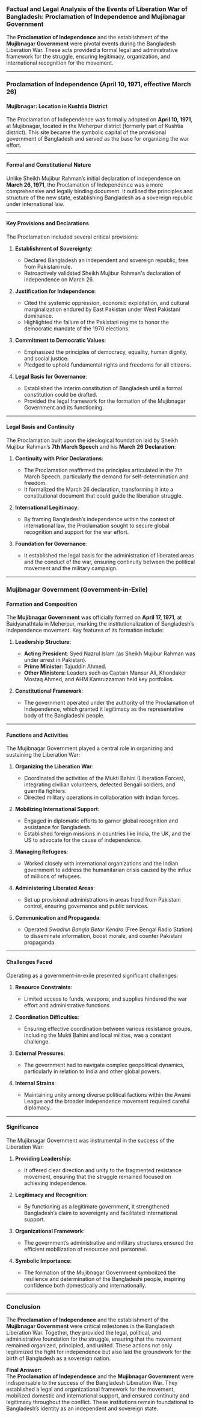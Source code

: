 ### Factual and Legal Analysis of the Events of Liberation War of Bangladesh: **Proclamation of Independence** and **Mujibnagar Government**

The **Proclamation of Independence** and the establishment of the **Mujibnagar Government** were pivotal events during the Bangladesh Liberation War. These acts provided a formal legal and administrative framework for the struggle, ensuring legitimacy, organization, and international recognition for the movement.

---

### **Proclamation of Independence (April 10, 1971, effective March 26)**

#### **Mujibnagar: Location in Kushtia District**
The Proclamation of Independence was formally adopted on **April 10, 1971**, at Mujibnagar, located in the Meherpur district (formerly part of Kushtia district). This site became the symbolic capital of the provisional government of Bangladesh and served as the base for organizing the war effort.

---

#### **Formal and Constitutional Nature**
Unlike Sheikh Mujibur Rahman’s initial declaration of independence on **March 26, 1971**, the Proclamation of Independence was a more comprehensive and legally binding document. It outlined the principles and structure of the new state, establishing Bangladesh as a sovereign republic under international law.

---

#### **Key Provisions and Declarations**
The Proclamation included several critical provisions:

1. **Establishment of Sovereignty**:  
   - Declared Bangladesh an independent and sovereign republic, free from Pakistani rule.
   - Retroactively validated Sheikh Mujibur Rahman's declaration of independence on March 26.

2. **Justification for Independence**:  
   - Cited the systemic oppression, economic exploitation, and cultural marginalization endured by East Pakistan under West Pakistani dominance.
   - Highlighted the failure of the Pakistani regime to honor the democratic mandate of the 1970 elections.

3. **Commitment to Democratic Values**:  
   - Emphasized the principles of democracy, equality, human dignity, and social justice.
   - Pledged to uphold fundamental rights and freedoms for all citizens.

4. **Legal Basis for Governance**:  
   - Established the interim constitution of Bangladesh until a formal constitution could be drafted.
   - Provided the legal framework for the formation of the Mujibnagar Government and its functioning.

---

#### **Legal Basis and Continuity**
The Proclamation built upon the ideological foundation laid by Sheikh Mujibur Rahman’s **7th March Speech** and his **March 26 Declaration**:

1. **Continuity with Prior Declarations**:  
   - The Proclamation reaffirmed the principles articulated in the 7th March Speech, particularly the demand for self-determination and freedom.
   - It formalized the March 26 declaration, transforming it into a constitutional document that could guide the liberation struggle.

2. **International Legitimacy**:  
   - By framing Bangladesh’s independence within the context of international law, the Proclamation sought to secure global recognition and support for the war effort.

3. **Foundation for Governance**:  
   - It established the legal basis for the administration of liberated areas and the conduct of the war, ensuring continuity between the political movement and the military campaign.

---

### **Mujibnagar Government (Government-in-Exile)**

#### **Formation and Composition**
The **Mujibnagar Government** was officially formed on **April 17, 1971**, at Baidyanathtala in Meherpur, marking the institutionalization of Bangladesh’s independence movement. Key features of its formation include:

1. **Leadership Structure**:  
   - **Acting President**: Syed Nazrul Islam (as Sheikh Mujibur Rahman was under arrest in Pakistan).  
   - **Prime Minister**: Tajuddin Ahmed.  
   - **Other Ministers**: Leaders such as Captain Mansur Ali, Khondaker Mostaq Ahmed, and AHM Kamruzzaman held key portfolios.

2. **Constitutional Framework**:  
   - The government operated under the authority of the Proclamation of Independence, which granted it legitimacy as the representative body of the Bangladeshi people.

---

#### **Functions and Activities**
The Mujibnagar Government played a central role in organizing and sustaining the Liberation War:

1. **Organizing the Liberation War**:  
   - Coordinated the activities of the Mukti Bahini (Liberation Forces), integrating civilian volunteers, defected Bengali soldiers, and guerrilla fighters.
   - Directed military operations in collaboration with Indian forces.

2. **Mobilizing International Support**:  
   - Engaged in diplomatic efforts to garner global recognition and assistance for Bangladesh.  
   - Established foreign missions in countries like India, the UK, and the US to advocate for the cause of independence.

3. **Managing Refugees**:  
   - Worked closely with international organizations and the Indian government to address the humanitarian crisis caused by the influx of millions of refugees.

4. **Administering Liberated Areas**:  
   - Set up provisional administrations in areas freed from Pakistani control, ensuring governance and public services.

5. **Communication and Propaganda**:  
   - Operated *Swadhin Bangla Betar Kendra* (Free Bengal Radio Station) to disseminate information, boost morale, and counter Pakistani propaganda.

---

#### **Challenges Faced**
Operating as a government-in-exile presented significant challenges:

1. **Resource Constraints**:  
   - Limited access to funds, weapons, and supplies hindered the war effort and administrative functions.

2. **Coordination Difficulties**:  
   - Ensuring effective coordination between various resistance groups, including the Mukti Bahini and local militias, was a constant challenge.

3. **External Pressures**:  
   - The government had to navigate complex geopolitical dynamics, particularly in relation to India and other global powers.

4. **Internal Strains**:  
   - Maintaining unity among diverse political factions within the Awami League and the broader independence movement required careful diplomacy.

---

#### **Significance**
The Mujibnagar Government was instrumental in the success of the Liberation War:

1. **Providing Leadership**:  
   - It offered clear direction and unity to the fragmented resistance movement, ensuring that the struggle remained focused on achieving independence.

2. **Legitimacy and Recognition**:  
   - By functioning as a legitimate government, it strengthened Bangladesh’s claim to sovereignty and facilitated international support.

3. **Organizational Framework**:  
   - The government’s administrative and military structures ensured the efficient mobilization of resources and personnel.

4. **Symbolic Importance**:  
   - The formation of the Mujibnagar Government symbolized the resilience and determination of the Bangladeshi people, inspiring confidence both domestically and internationally.

---

### **Conclusion**

The **Proclamation of Independence** and the establishment of the **Mujibnagar Government** were critical milestones in the Bangladesh Liberation War. Together, they provided the legal, political, and administrative foundation for the struggle, ensuring that the movement remained organized, principled, and united. These actions not only legitimized the fight for independence but also laid the groundwork for the birth of Bangladesh as a sovereign nation.

**Final Answer:**  
The **Proclamation of Independence** and the **Mujibnagar Government** were indispensable to the success of the Bangladesh Liberation War. They established a legal and organizational framework for the movement, mobilized domestic and international support, and ensured continuity and legitimacy throughout the conflict. These institutions remain foundational to Bangladesh’s identity as an independent and sovereign state.
